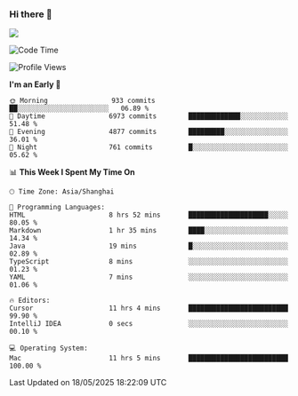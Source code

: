 ### Hi there 👋

<!--
**JJAYCHEN1e/jjaychen1e** is a ✨ _special_ ✨ repository because its `README.md` (this file) appears on your GitHub profile.

Here are some ideas to get you started:

- 🔭 I’m currently working on ...
- 🌱 I’m currently learning ...
- 👯 I’m looking to collaborate on ...
- 🤔 I’m looking for help with ...
- 💬 Ask me about ...
- 📫 How to reach me: ...
- 😄 Pronouns: ...
- ⚡ Fun fact: ...
-->

[![](https://github-readme-stats.vercel.app/api?username=jjaychen1e&show_icons=true)](https://github.com/jjaychen1e/github-readme-stats?count_private=true)

<!--START_SECTION:waka-->
![Code Time](http://img.shields.io/badge/Code%20Time-1%2C999%20hrs%2032%20mins-blue)

![Profile Views](http://img.shields.io/badge/Profile%20Views-0-blue)

**I'm an Early 🐤** 

```text
🌞 Morning                933 commits         ██░░░░░░░░░░░░░░░░░░░░░░░   06.89 % 
🌆 Daytime                6973 commits        █████████████░░░░░░░░░░░░   51.48 % 
🌃 Evening                4877 commits        █████████░░░░░░░░░░░░░░░░   36.01 % 
🌙 Night                  761 commits         █░░░░░░░░░░░░░░░░░░░░░░░░   05.62 % 
```


📊 **This Week I Spent My Time On** 

```text
🕑︎ Time Zone: Asia/Shanghai

💬 Programming Languages: 
HTML                     8 hrs 52 mins       ████████████████████░░░░░   80.05 % 
Markdown                 1 hr 35 mins        ████░░░░░░░░░░░░░░░░░░░░░   14.34 % 
Java                     19 mins             █░░░░░░░░░░░░░░░░░░░░░░░░   02.89 % 
TypeScript               8 mins              ░░░░░░░░░░░░░░░░░░░░░░░░░   01.23 % 
YAML                     7 mins              ░░░░░░░░░░░░░░░░░░░░░░░░░   01.06 % 

🔥 Editors: 
Cursor                   11 hrs 4 mins       █████████████████████████   99.90 % 
IntelliJ IDEA            0 secs              ░░░░░░░░░░░░░░░░░░░░░░░░░   00.10 % 

💻 Operating System: 
Mac                      11 hrs 5 mins       █████████████████████████   100.00 % 
```


 Last Updated on 18/05/2025 18:22:09 UTC
<!--END_SECTION:waka-->
